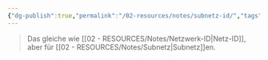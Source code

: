 ```yaml
---
{"dg-publish":true,"permalink":"/02-resources/notes/subnetz-id/","tags":["netzwerk/subnetting"],"noteIcon":""}
---
```


> Das gleiche wie [[02 - RESOURCES/Notes/Netzwerk-ID\|Netz-ID]], aber für [[02 - RESOURCES/Notes/Subnetz\|Subnetz]]en.